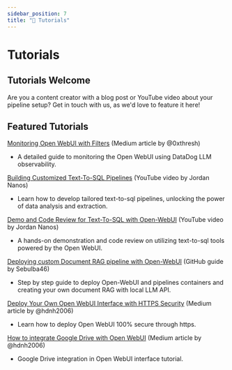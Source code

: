 ```yaml
---
sidebar_position: 7
title: "📖 Tutorials"
---
```


# Tutorials

## Tutorials Welcome

Are you a content creator with a blog post or YouTube video about your pipeline setup? Get in touch
with us, as we'd love to feature it here!

## Featured Tutorials

[Monitoring Open WebUI with Filters](https://medium.com/@0xthresh/monitor-open-webui-with-datadog-llm-observability-620ef3a598c6) (Medium article by @0xthresh)

- A detailed guide to monitoring the Open WebUI using DataDog LLM observability.
  
[Building Customized Text-To-SQL Pipelines](https://www.youtube.com/watch?v=y7frgUWrcT4) (YouTube video by Jordan Nanos)

- Learn how to develop tailored text-to-sql pipelines, unlocking the power of data analysis and extraction.

[Demo and Code Review for Text-To-SQL with Open-WebUI](https://www.youtube.com/watch?v=iLVyEgxGbg4) (YouTube video by Jordan Nanos)

- A hands-on demonstration and code review on utilizing text-to-sql tools powered by the Open WebUI.

[Deploying custom Document RAG pipeline with Open-WebUI](https://github.com/Sebulba46/document-RAG-pipeline) (GitHub guide by Sebulba46) 

- Step by step guide to deploy Open-WebUI and pipelines containers and creating your own document RAG with local LLM API.

[Deploy Your Own Open WebUI Interface with HTTPS Security](https://henrynavarro.org/deploy-your-own-open-webui-interface-with-https-security-53a6ea2609d7?sk=a5876acd56b44ea60f10f9b13aa24aee) (Medium article by @hdnh2006)

- Learn how to deploy Open WebUI 100% secure through https.

[How to integrate Google Drive with Open WebUI](https://henrynavarro.org/how-to-integrate-google-drive-with-open-webui-e525c8f3f82e?sk=a9f48cd1590e3e8dca052f7fe9f12765) (Medium article by @hdnh2006)

- Google Drive integration in Open WebUI interface tutorial.
